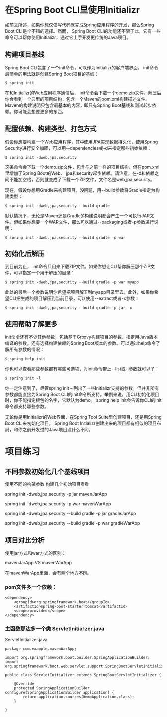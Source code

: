 # 在Spring Boot CLI里使用Initializr

如前文所述，如果你想仅仅写代码就完成Spring应用程序的开发，那么Spring Boot CLI是个不错的选择。然而， Spring Boot CLI的功能还不限于此，它有一些命令可以帮你使用Initializr，通过它上手开发更传统的Java项目。

## 构建项目基线

Spring Boot CLI包含了一个init命令，可以作为Initializr的客户端界面。 init命令最简单的用法就是创建Spring Boot项目的基线：

`$ spring init`

在和Initializr的Web应用程序通信后， init命令会下载一个demo.zip文件。解压后你会看到一个典型的项目结构，包含一个Maven的pom.xml构建描述文件。 Maven的构建说明只包含最基本的内容，即只有Spring Boot基线和测试起步依赖。你可能会想要更多的东西。

## 配置依赖、构建类型、打包方式

假设你想要构建一个Web应用程序，其中使用JPA实现数据持久化，使用Spring Security进行安全加固，可以用--dependencies或-d来指定那些初始依赖：

`$ spring init -dweb,jpa,security`

这条命令会下载一个demo.zip文件，包含与之前一样的项目结构，但在pom.xml里增加了Spring Boot的Web、 jpa和security起步依赖。请注意，在-d和依赖之间不能加空格，否则就变成了下载一个ZIP文件，文件名是web,jpa,security。

现在，假设你想用Gradle来构建项目。没问题，用--build参数将Gradle指定为构建类型：

`$ spring init -dweb,jpa,security --build gradle`

默认情况下，无论是Maven还是Gradle的构建说明都会产生一个可执行JAR文件。但如果你想要一个WAR文件，那么可以通过--packaging或者-p参数进行说明：

`$ spring init -dweb,jpa,security --build gradle -p war`

## 初始化后解压

到目前为止， init命令只用来下载ZIP文件。如果你想让CLI帮你解压那个ZIP文件，可以指定一个用于解压的目录：

`$ spring init -dweb,jpa,security --build gradle -p war myapp`

此处的最后一个参数说明你希望把项目解压到myapp目录里去。此外，如果你希望CLI把生成的项目解压到当前目录，可以使用--extract或者-x参数：

`$ spring init -dweb,jpa,security --build gradle -p jar -x`

## 使用帮助了解更多

init命令还有不少其他参数，包括基于Groovy构建项目的参数、指定用Java版本编译的参数，还有选择构建依赖的Spring Boot版本的参数。可以通过help命令了解所有参数的情况：

`$ spring help init`

你也可以查看那些参数都有哪些可选项，为init命令带上--list或-l参数就可以了：

`$ spring init -l`

你一定注意到了，尽管spring init –l列出了一些Initializr支持的参数，但并非所有参数都能直接为Spring Boot CLI的init命令所支持。举例来说，用CLI初始化项目时，你不能指定根包的名字，它默认为demo。 spring help init会告诉你CLI的init命令都支持哪些参数。

无论你是用Initializr的Web界面，在Spring Tool Suite里创建项目，还是用Spring Boot CLI来初始化项目， Spring Boot Initializr创建出来的项目都有相似的项目布局，和你之前开发过的Java项目没什么不同。

# 项目练习

## 不同参数初始化几个基线项目

使用不同的构架参数 构建几个初始项目看看

spring init -dweb,jpa,security -p jar mavenJarApp

spring init -dweb,jpa,security -p war mavenWarApp

spring init -dweb,jpa,security --build gradle -p jar gradleJarApp

spring init -dweb,jpa,security --build gradle -p war gradleWarApp

## 项目对比分析

使用jar方式和war方式的区别：

mavenJarApp  VS  mavenWarApp

在mavenWarApp里面，会有两个地方不同。

### pom文件多一个依赖：

```
<dependency>
	<groupId>org.springframework.boot</groupId>
	<artifactId>spring-boot-starter-tomcat</artifactId>
	<scope>provided</scope>
</dependency>
```
### 主函数那边多一个类 ServletInitializer.java

ServletInitializer.java

```
package com.example.mavenWarApp;

import org.springframework.boot.builder.SpringApplicationBuilder;
import org.springframework.boot.web.servlet.support.SpringBootServletInitializer;

public class ServletInitializer extends SpringBootServletInitializer {

	@Override
	protected SpringApplicationBuilder configure(SpringApplicationBuilder application) {
		return application.sources(DemoApplication.class);
	}

}

```
